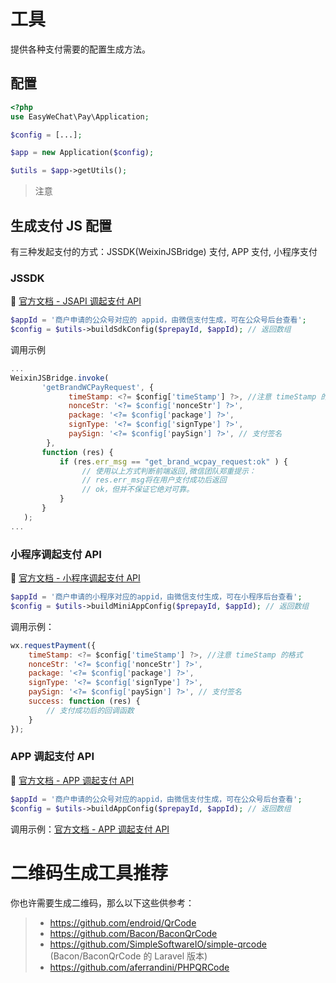 # 工具

提供各种支付需要的配置生成方法。

## 配置

```php
<?php
use EasyWeChat\Pay\Application;

$config = [...];

$app = new Application($config);

$utils = $app->getUtils();
```

> 注意

## 生成支付 JS 配置

有三种发起支付的方式：JSSDK(WeixinJSBridge) 支付, APP 支付, 小程序支付

### JSSDK

:book: [官方文档 - JSAPI 调起支付 API](https://pay.weixin.qq.com/wiki/doc/apiv3/apis/chapter3_1_4.shtml)

 ```php
 $appId = '商户申请的公众号对应的 appid，由微信支付生成，可在公众号后台查看';
 $config = $utils->buildSdkConfig($prepayId, $appId); // 返回数组
 ```

调用示例

 ```js
 ...
 WeixinJSBridge.invoke(
        'getBrandWCPayRequest', {
              timeStamp: <?= $config['timeStamp'] ?>, //注意 timeStamp 的格式
              nonceStr: '<?= $config['nonceStr'] ?>',
              package: '<?= $config['package'] ?>',
              signType: '<?= $config['signType'] ?>',
              paySign: '<?= $config['paySign'] ?>', // 支付签名
         },
        function (res) {
            if (res.err_msg == "get_brand_wcpay_request:ok" ) {
                 // 使用以上方式判断前端返回,微信团队郑重提示：
                 // res.err_msg将在用户支付成功后返回
                 // ok，但并不保证它绝对可靠。
            }
        }
    );
 ...
 ```

### 小程序调起支付 API

:book: [官方文档 - 小程序调起支付 API](https://pay.weixin.qq.com/wiki/doc/apiv3/apis/chapter3_5_4.shtml)

 ```php
 $appId = '商户申请的小程序对应的appid，由微信支付生成，可在小程序后台查看';
 $config = $utils->buildMiniAppConfig($prepayId, $appId); // 返回数组
 ```

调用示例：

 ```js
 wx.requestPayment({
     timeStamp: <?= $config['timeStamp'] ?>, //注意 timeStamp 的格式
     nonceStr: '<?= $config['nonceStr'] ?>',
     package: '<?= $config['package'] ?>',
     signType: '<?= $config['signType'] ?>',
     paySign: '<?= $config['paySign'] ?>', // 支付签名
     success: function (res) {
         // 支付成功后的回调函数
     }
 });
 ```


### APP 调起支付 API

:book: [官方文档 - APP 调起支付 API](https://pay.weixin.qq.com/wiki/doc/apiv3/apis/chapter3_2_4.shtml)

 ```php
 $appId = '商户申请的公众号对应的appid，由微信支付生成，可在公众号后台查看';
 $config = $utils->buildAppConfig($prepayId, $appId); // 返回数组
 ```

调用示例：[官方文档 - APP 调起支付 API](https://pay.weixin.qq.com/wiki/doc/apiv3/apis/chapter3_2_4.shtml)


# 二维码生成工具推荐

你也许需要生成二维码，那么以下这些供参考：

>  - https://github.com/endroid/QrCode
>  - https://github.com/Bacon/BaconQrCode
>  - https://github.com/SimpleSoftwareIO/simple-qrcode (Bacon/BaconQrCode 的 Laravel 版本)
>  - https://github.com/aferrandini/PHPQRCode
